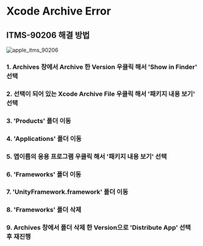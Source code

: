 # Xcode Archive Error

## ITMS-90206 해결 방법
![apple_itms_90206](https://github.com/adiscope/Adiscope-Unity-UPM/assets/60415962/8293acc0-7de8-4d05-bcf8-d36d1df395f4)<br/>

### 1. Archives 창에서 Archive 한 Version 우클릭 해서 'Show in Finder' 선택
### 2. 선택이 되어 있는 Xcode Archive File 우클릭 해서 '패키지 내용 보기' 선택
### 3. 'Products' 폴더 이동
### 4. 'Applications' 폴더 이동
### 5. 앱이름의 응용 프로그램 우클릭 해서 '패키지 내용 보기' 선택
### 6. 'Frameworks' 폴더 이동
### 7. 'UnityFramework.framework' 폴더 이동
### 8. 'Frameworks' 폴더 삭제
### 9. Archives 창에서 폴더 삭제 한 Version으로 'Distribute App' 선택 후 재진행

